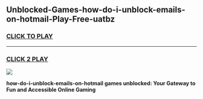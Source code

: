 
## Unblocked-Games-how-do-i-unblock-emails-on-hotmail-Play-Free-uatbz
<h3>
<a href="https://premium76.site?title=how-do-i-unblock-emails-on-hotmail&ref=10A">CLICK TO PLAY</a></h3>
<hr>

<h3>
<a href="https://premium76.site?title=how-do-i-unblock-emails-on-hotmail&ref=10A">CLICK 2 PLAY</a>
  
</h3>

<a href="https://premium76.site?title=how-do-i-unblock-emails-on-hotmail&ref=10A"><img src="https://clearcache.store/games.png"></a>


**how-do-i-unblock-emails-on-hotmail games unblocked: Your Gateway to Fun and Accessible Online Gaming**
